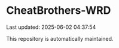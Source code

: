 # CheatBrothers-WRD

Last updated: 2025-06-02 04:37:54

This repository is automatically maintained.
